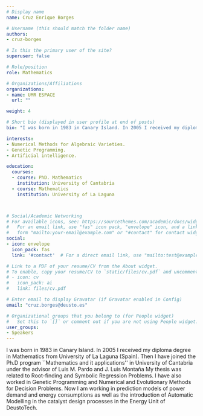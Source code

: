 ```yaml
---
# Display name
name: Cruz Enrique Borges

# Username (this should match the folder name)
authors:
- cruz-borges

# Is this the primary user of the site?
superuser: false

# Role/position
role: Mathematics

# Organizations/Affiliations
organizations:
- name: UMR ESPACE
  url: ""

weight: 4

# Short bio (displayed in user profile at end of posts)
bio: "I was born in 1983 in Canary Island. In 2005 I received my diploma degree in Mathematics from University of La Laguna (Spain). Then I have joined the Ph.D program ``Mathematics and it applications'' in University of Cantabria under the advisor of Luis M. Pardo and J. Luis Montaña My thesis was related to Root-finding and Symbolic Regression Problems. I have also worked in Genetic Programming and Numerical and Evolutionary Methods for Decision Problems. Now I am working in prediction models of power demand and energy consumptions as well as the introduction of Automatic Modelling in the catalyst design processes in the Energy Unit of DeustoTech."

interests:
- Numerical Methods for Algebraic Varieties.
- Genetic Programming.
- Artificial intelligence.

education:
  courses:
  - course: PhD. Mathematics
    institution: University of Cantabria
  - course: Mathematics
    institution: University of La Laguna



# Social/Academic Networking
# For available icons, see: https://sourcethemes.com/academic/docs/widgets/#icons
#   For an email link, use "fas" icon pack, "envelope" icon, and a link in the
#   form "mailto:your-email@example.com" or "#contact" for contact widget.
social:
- icon: envelope
  icon_pack: fas
  link: '#contact'  # For a direct email link, use "mailto:test@example.org".

# Link to a PDF of your resume/CV from the About widget.
# To enable, copy your resume/CV to `static/files/cv.pdf` and uncomment the lines below.
# - icon: cv
#   icon_pack: ai
#   link: files/cv.pdf

# Enter email to display Gravatar (if Gravatar enabled in Config)
email: "cruz.borges@deusto.es"

# Organizational groups that you belong to (for People widget)
#   Set this to `[]` or comment out if you are not using People widget.
user_groups:
- Speakers
---
```


I was born in 1983 in Canary Island. In 2005 I received my diploma degree in Mathematics from University of La Laguna (Spain). Then I have joined the Ph.D program ``Mathematics and it applications'' in University of Cantabria under the advisor of Luis M. Pardo and J. Luis Montaña My thesis was related to Root-finding and Symbolic Regression Problems. I have also worked in Genetic Programming and Numerical and Evolutionary Methods for Decision Problems. Now I am working in prediction models of power demand and energy consumptions as well as the introduction of Automatic Modelling in the catalyst design processes in the Energy Unit of DeustoTech.

